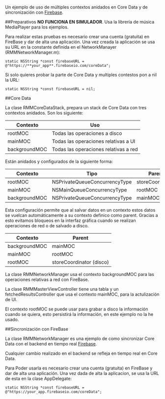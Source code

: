 
Un ejemplo de uso de múltiples contextos anidados en Core Data y de sincronización con [Firebase](https://www.firebase.com).

##Preparativos
**NO FUNCIONA EN SIMULADOR**. Usa la librería de música MediaPlayer para los ejemplos.

Para realizar estas pruebas es necesario crear una cuenta (gratuita) en FireBase y dar de alta una aplicación. Una vez creada la aplicación se usa su URL en la constante definida en el NetworkManayer (RMMNetworkManager.m):

```
static NSString *const firebaseURL = @"https://**your_app**.firebaseio.com/coreData";
```

Si solo quieres probar la parte de Core Data y multiples contestos pon a nil la URL:
```
static NSString *const firebaseURL = nil;
```

##Core Data

La clase RMMCoreDataStack, prepara un stack de Core Data con tres contextos anidados. 
Son los siguiente:

Contexto | Uso
------------- | -------------
rootMOC |Todas las operaciones a disco
mainMOC |Todas las operaciones relativas a UI
backgroundMOC |Todas las operaciones relativas a red

Están anidados y configurados de la siguiente forma:

Contexto | Tipo | Parent
------------- | ------------- | ------------- 
rootMOC  | NSPrivateQueueConcurrencyType | storeCoordinator
mainMOC  | NSMainQueueConcurrencyType | rootMOC
backgroundMOC | NSPrivateQueueConcurrencyType | mainMOC

Esta configuración permite que al salvar datos en un contexto estos datos se vuelcan automáticamente a su contexto definico como parent. Gracias a esto evitamos bloqueos en la interfaz gráfica cuando se realizan operaciones de red o de salvado a disco.

Contexto | Parent
------------- | -------------
backgroundMOC | mainMOC
mainMOC | rootMOC
rootMOC | storeCoordinator (disco)

La clase RMMNetworkManager usa el contexto backgroundMOC para las operaciones relativas a red con FireBase.

La clase RMMMasterViewController tiene una tabla y un fetchedResultsController que usa el contexto mainMOC, para la actulización de UI.

El contexto rootMOC se puede usar para grabar a disco la información cuando se quiera, esto persistirá la información, en este ejemplo no la he usado.

##Sincronización con FireBase

La clase RMMNetworkManager es una ejemplo de como sincronizar Core Data con el backend en tiempo real [Firebase](https://www.firebase.com).
 
Cualquier cambio realizado en el backend se refleja en tiempo real en Core Data.


Para Poder usarla es necesario crear una cuenta (gratuita) en FireBase y dar de alta una aplicación. Una vez dada de alta la aplicacion, se usa la URL de esta en la clase AppDelegate:

```
static NSString *const firebaseURL = @"https://your_app.firebaseio.com/coreData";
```
